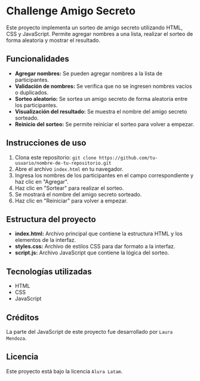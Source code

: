 # Challenge Amigo Secreto

Este proyecto implementa un sorteo de amigo secreto utilizando HTML, CSS y JavaScript. Permite agregar nombres a una lista, realizar el sorteo de forma aleatoria y mostrar el resultado.

## Funcionalidades

* **Agregar nombres:** Se pueden agregar nombres a la lista de participantes.
* **Validación de nombres:** Se verifica que no se ingresen nombres vacíos o duplicados.
* **Sorteo aleatorio:** Se sortea un amigo secreto de forma aleatoria entre los participantes.
* **Visualización del resultado:** Se muestra el nombre del amigo secreto sorteado.
* **Reinicio del sorteo:** Se permite reiniciar el sorteo para volver a empezar.

## Instrucciones de uso

1. Clona este repositorio: `git clone https://github.com/tu-usuario/nombre-de-tu-repositorio.git`
2. Abre el archivo `index.html` en tu navegador.
3. Ingresa los nombres de los participantes en el campo correspondiente y haz clic en "Agregar".
4. Haz clic en "Sortear" para realizar el sorteo.
5. Se mostrará el nombre del amigo secreto sorteado.
6. Haz clic en "Reiniciar" para volver a empezar.

## Estructura del proyecto

* **index.html:** Archivo principal que contiene la estructura HTML y los elementos de la interfaz.
* **styles.css:** Archivo de estilos CSS para dar formato a la interfaz.
* **script.js:** Archivo JavaScript que contiene la lógica del sorteo.

## Tecnologías utilizadas

* HTML
* CSS
* JavaScript

## Créditos

La parte del JavaScript de este proyecto fue desarrollado por ```Laura Mendoza```.

## Licencia

Este proyecto está bajo la licencia ```Alura Latam```.
